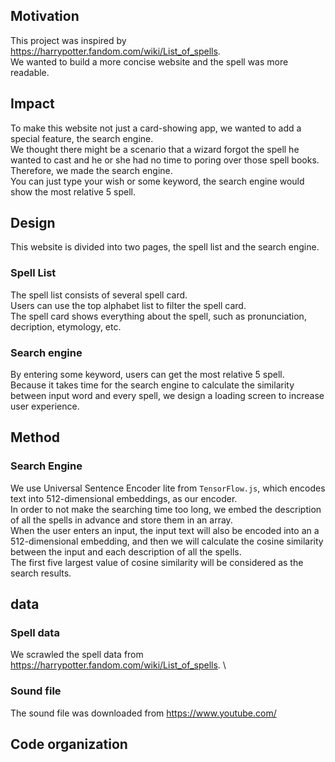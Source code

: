 ## Motivation

This project was inspired by https://harrypotter.fandom.com/wiki/List_of_spells. \
We wanted to build a more concise website and the spell was more readable.

## Impact

To make this website not just a card-showing app, we wanted to add a special feature, the search engine.\
We thought there might be a scenario that a wizard forgot the spell he wanted to cast and he or she had no time to poring over those spell books.\
Therefore, we made the search engine.\
You can just type your wish or some keyword, the search engine would show the most relative 5 spell.

## Design
This website is divided into two pages, the spell list and the search engine.

### Spell List
The spell list consists of several spell card.\
Users can use the top alphabet list to filter the spell card.\
The spell card shows everything about the spell, such as pronunciation, decription, etymology, etc.

### Search engine
By entering some keyword, users can get the most relative 5 spell.\
Because it takes time for the search engine to calculate the similarity between input word and every spell, we design a loading screen to increase user experience.

## Method

### Search Engine
We use Universal Sentence Encoder lite from `TensorFlow.js`, which encodes text into 512-dimensional embeddings, as our encoder. \
In order to not make the searching time too long, we embed the description of all the spells in advance and store them in an array. \
When the user enters an input, the input text will also be encoded into an a 512-dimensional embedding, and then we will calculate the cosine similarity between the input and each description of all the spells. \
The first five largest value of cosine similarity will be considered as the search results. 

## data
### Spell data
We scrawled the spell data from https://harrypotter.fandom.com/wiki/List_of_spells. \

### Sound file
The sound file was downloaded from https://www.youtube.com/

## Code organization





